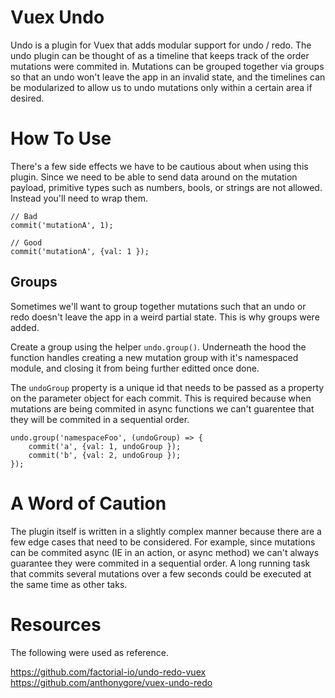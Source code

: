 # Vuex Undo

Undo is a plugin for Vuex that adds modular support for undo / redo. The undo plugin can be thought of as a timeline that keeps track of the order mutations were commited in. Mutations can be grouped together via groups so that an undo won't leave the app in an invalid state, and the timelines can be modularized to allow us to undo mutations only within a certain area if desired.

# How To Use

There's a few side effects we have to be cautious about when using this plugin. Since we need to be able to send data around on the mutation payload, primitive types such as numbers, bools, or strings are not allowed. Instead you'll need to wrap them.

```
// Bad
commit('mutationA', 1);

// Good
commit('mutationA', {val: 1 });
```

## Groups

Sometimes we'll want to group together mutations such that an undo or redo doesn't leave the app in a weird partial state. This is why groups were added.

Create a group using the helper `undo.group()`. Underneath the hood the function handles creating a new mutation group with it's namespaced module, and closing it from being further editted once done.

The `undoGroup` property is a unique id that needs to be passed as a property on the parameter object for each commit. This is required because when mutations are being commited in async functions we can't guarentee that they will be commited in a sequential order.

```
undo.group('namespaceFoo', (undoGroup) => {
    commit('a', {val: 1, undoGroup });
    commit('b', {val: 2, undoGroup });
});
```

# A Word of Caution

The plugin itself is written in a slightly complex manner because there are a few edge cases that need to be considered. For example, since mutations can be commited async (IE in an action, or async method) we can't always guarantee they were commited in a sequential order. A long running task that commits several mutations over a few seconds could be executed at the same time as other taks.

# Resources

The following were used as reference.

https://github.com/factorial-io/undo-redo-vuex
https://github.com/anthonygore/vuex-undo-redo
